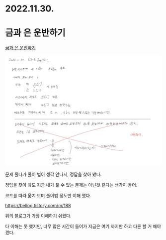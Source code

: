 # 2022.11.30.

# 금과 은 운반하기

[금과 은 운반하기](https://school.programmers.co.kr/learn/courses/30/lessons/86053)

![](TIL-124.jpg)

문제 풀다가 풀이 법이 생각 안나서, 정답을 찾아 봤다.

정답을 찾아 봐도 지금 내가 풀 수 있는 문제는 아닌것 같다는 생각이 들어.

코드를 따라 옮겨 보며 풀이법 정도만 이해 했다.

https://bellog.tistory.com/m/188

위의 블로그가 가장 이해하기 쉬웠다.

다 이해는 못 했지만, 너무 많은 시간이 들어가 지금은 여기 까지만 하고 다른 할 거 해야 겠다.